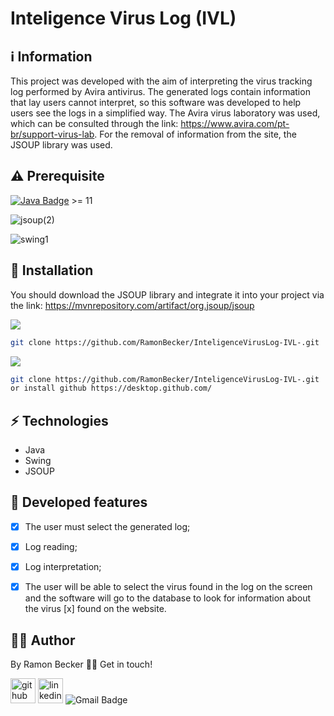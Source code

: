 # Inteligence Virus Log (IVL)

## :information_source: Information 

This project was developed with the aim of interpreting the virus tracking log performed by Avira antivirus. The generated logs contain information that lay users cannot interpret, so this software was developed to help users see the logs in a simplified way. The Avira virus laboratory was used, which can be consulted through the link: https://www.avira.com/pt-br/support-virus-lab. For the removal of information from the site, the JSOUP library was used.


## ⚠️ Prerequisite
[![Java Badge](https://img.shields.io/badge/Java-ED8B00?style=for-the-badge&logo=java&logoColor=white)](https://www.oracle.com/br/java/technologies/javase-downloads.html) >= 11 

![jsoup(2)](https://user-images.githubusercontent.com/44611131/120847174-7e77d880-c549-11eb-87b3-c4a4f12e478c.png)

![swing1](https://user-images.githubusercontent.com/44611131/120847448-e2020600-c549-11eb-82cc-80f1f0d6ccc7.jpg)

## :rocket: Installation

You should download the JSOUP library and integrate it into your project via the link: https://mvnrepository.com/artifact/org.jsoup/jsoup

![](https://img.shields.io/badge/Linux-FCC624?style=for-the-badge&logo=linux&logoColor=black)

```sh
git clone https://github.com/RamonBecker/InteligenceVirusLog-IVL-.git
```

![](https://img.shields.io/badge/Windows-0078D6?style=for-the-badge&logo=windows&logoColor=white)


```sh
git clone https://github.com/RamonBecker/InteligenceVirusLog-IVL-.git
or install github https://desktop.github.com/ 

```

## :zap: Technologies	

- Java
- Swing
- JSOUP


## :memo: Developed features

- [x] The user must select the generated log;
- [x] Log reading;
- [x] Log interpretation;
- [x] The user will be able to select the virus found in the log on the screen and the software will go to the database to look for information about the virus [x] found on the website.



## :technologist:	 Author

By Ramon Becker 👋🏽 Get in touch!



[<img src='https://cdn.jsdelivr.net/npm/simple-icons@3.0.1/icons/github.svg' alt='github' height='40'>](https://github.com/RamonBecker)  [<img src='https://cdn.jsdelivr.net/npm/simple-icons@3.0.1/icons/linkedin.svg' alt='linkedin' height='40'>](https://www.linkedin.com/in/https://www.linkedin.com/in/ramon-becker-da-silva-96b81b141//)
![Gmail Badge](https://img.shields.io/badge/-ramonbecker68@gmail.com-c14438?style=flat-square&logo=Gmail&logoColor=white&link=mailto:ramonbecker68@gmail.com)


